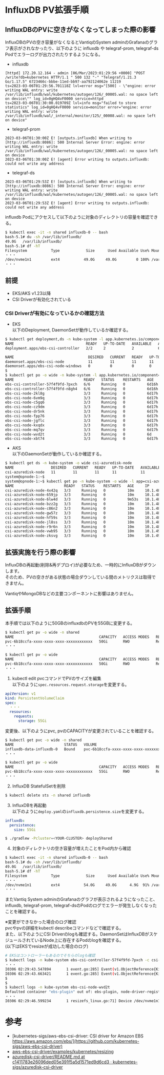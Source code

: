 # InfluxDB PV拡張手順

## InfluxDBのPVに空きがなくなってしまった際の影響
InfluxDBのPVの空き容量がなくなるとVantiqのSystem adminのGrafanaのグラフ表示がされなかったり、以下のように influxdb や telegraf-prom, telegraf-ds Podでエラーログが出力されたりするようになる。  

- influxdb
```log
[httpd] 172.20.12.164 - admin [06/Mar/2023:01:29:56 +0000] "POST /write?db=kubernetes HTTP/1.1 " 500 132 "-" "Telegraf/1.21.3 Go/1.17.5" 6723466c-bbbe-11ed-bb97-aa792124062e 11219
ts=2023-03-06T01:29:56.701118Z lvl=error msg="[500] - \"engine: error writing WAL entry: write /var/lib/influxdb/wal/kubernetes/autogen/126/_00005.wal: no space left on device\"" log_id=0gHQ4vF0000 service=httpd
ts=2023-03-06T01:30:00.019709Z lvl=info msg="failed to store statistics" log_id=0gHQ4vF0000 service=monitor error="engine: error writing WAL entry: write /var/lib/influxdb/wal/_internal/monitor/125/_00008.wal: no space left on device"
```

- telegraf-prom
```log
2023-03-06T01:30:00Z E! [outputs.influxdb] When writing to [http://influxdb:8086]: 500 Internal Server Error: engine: error writing WAL entry: write /var/lib/influxdb/wal/kubernetes/autogen/126/_00005.wal: no space left on device
2023-03-06T01:30:00Z E! [agent] Error writing to outputs.influxdb: could not write any address
```

- telegraf-ds
```log
2023-03-06T01:29:53Z E! [outputs.influxdb] When writing to [http://influxdb:8086]: 500 Internal Server Error: engine: error writing WAL entry: write /var/lib/influxdb/wal/kubernetes/autogen/126/_00005.wal: no space left on device
2023-03-06T01:29:53Z E! [agent] Error writing to outputs.influxdb: could not write any address
```

influxdb Podにアクセスして以下のように対象のディレクトリの容量を確認できる。  

```bash
$ kubectl exec -it -n shared influxdb-0 -- bash
bash-5.1# du -sh /var/lib/influxdb/
49.0G   /var/lib/influxdb/
bash-5.1# df -hT
Filesystem           Type            Size      Used Available Use% Mounted on
・・・
/dev/nvme1n1         ext4           49.0G     49.0G         0 100% /var/lib/influxdb
・・・
```


## 前提
- EKS/AKS v1.23以降
- CSI Driverが有効化されている

### CSI Driverが有効になっているかの確認方法
- EKS  
以下のDeployment, DaemonSetが動作しているか確認する。  
```bash
$ kubectl get deployment,ds -n kube-system -l app.kubernetes.io/component=csi-driver
NAME                                 READY   UP-TO-DATE   AVAILABLE   AGE
deployment.apps/ebs-csi-controller   2/2     2            2           68d

NAME                                  DESIRED   CURRENT   READY   UP-TO-DATE   AVAILABLE   NODE SELECTOR              AGE
daemonset.apps/ebs-csi-node           11        11        11      11           11          kubernetes.io/os=linux     68d
daemonset.apps/ebs-csi-node-windows   0         0         0       0            0           kubernetes.io/os=windows   68d
$
$ kubectl get po -o wide -n kube-system -l app.kubernetes.io/component=csi-driver
NAME                                READY   STATUS    RESTARTS   AGE     IP              NODE                                          NOMINATED NODE   READINESS GATES
ebs-csi-controller-57f4f9fd-7pxch   6/6     Running   0          6d16h   172.20.11.208   ip-172-20-11-138.us-west-2.compute.internal   <none>           <none>
ebs-csi-controller-57f4f9fd-n8gh4   6/6     Running   0          6d16h   172.20.10.91    ip-172-20-10-73.us-west-2.compute.internal    <none>           <none>
ebs-csi-node-2kl8g                  3/3     Running   0          6d17h   172.20.11.121   ip-172-20-11-55.us-west-2.compute.internal    <none>           <none>
ebs-csi-node-6vm9q                  3/3     Running   0          6d17h   172.20.10.65    ip-172-20-10-160.us-west-2.compute.internal   <none>           <none>
ebs-csi-node-c5gq6                  3/3     Running   0          6d17h   172.20.11.125   ip-172-20-11-138.us-west-2.compute.internal   <none>           <none>
ebs-csi-node-cz9dm                  3/3     Running   0          6d17h   172.20.11.254   ip-172-20-11-190.us-west-2.compute.internal   <none>           <none>
ebs-csi-node-dr5nk                  3/3     Running   0          6d17h   172.20.12.54    ip-172-20-12-120.us-west-2.compute.internal   <none>           <none>
ebs-csi-node-fpp76                  3/3     Running   0          6d17h   172.20.11.200   ip-172-20-11-73.us-west-2.compute.internal    <none>           <none>
ebs-csi-node-jgflc                  3/3     Running   0          6d17h   172.20.10.23    ip-172-20-10-83.us-west-2.compute.internal    <none>           <none>
ebs-csi-node-kxqdx                  3/3     Running   0          6d17h   172.20.10.244   ip-172-20-10-73.us-west-2.compute.internal    <none>           <none>
ebs-csi-node-mq7qv                  3/3     Running   0          6d17h   172.20.12.64    ip-172-20-12-196.us-west-2.compute.internal   <none>           <none>
ebs-csi-node-wvd2t                  3/3     Running   0          6d      172.20.10.159   ip-172-20-10-136.us-west-2.compute.internal   <none>           <none>
ebs-csi-node-xbt74                  3/3     Running   0          6d17h   172.20.12.188   ip-172-20-12-93.us-west-2.compute.internal    <none>           <none>
```

- AKS  
以下のDaemonSetが動作しているか確認する。  
```bash
$ kubectl get ds -n kube-system -o wide csi-azuredisk-node
NAME                 DESIRED   CURRENT   READY   UP-TO-DATE   AVAILABLE   NODE SELECTOR   AGE    CONTAINERS                                       IMAGES                                                                                                                                                                                       SELECTOR
csi-azuredisk-node   11        11        11      11           11          <none>          358d   liveness-probe,node-driver-registrar,azuredisk   mcr.microsoft.com/oss/kubernetes-csi/livenessprobe:v2.6.0,mcr.microsoft.com/oss/kubernetes-csi/csi-node-driver-registrar:v2.5.0,mcr.microsoft.com/oss/kubernetes-csi/azuredisk-csi:v1.26.2   app=csi-azuredisk-node
system@opnode-1:~$
system@opnode-1:~$ kubectl get po -n kube-system -o wide -l app=csi-azuredisk-node
NAME                       READY   STATUS    RESTARTS   AGE     IP            NODE                                 NOMINATED NODE   READINESS GATES
csi-azuredisk-node-4x42q   3/3     Running   0          10m     10.1.48.6     aks-vantiqnp-41304253-vmss000018     <none>           <none>
csi-azuredisk-node-659jp   3/3     Running   0          10m     10.1.48.122   aks-keycloaknp-41304253-vmss000018   <none>           <none>
csi-azuredisk-node-6lw4d   3/3     Running   0          9m53s   10.1.48.93    aks-keycloaknp-41304253-vmss000017   <none>           <none>
csi-azuredisk-node-bzz2g   3/3     Running   0          10m     10.1.48.64    aks-vantiqnp-41304253-vmss00001a     <none>           <none>
csi-azuredisk-node-c86n2   3/3     Running   0          10m     10.1.48.35    aks-vantiqnp-41304253-vmss000019     <none>           <none>
csi-azuredisk-node-gw57z   3/3     Running   0          10m     10.1.48.209   aks-mongodbnp-34842842-vmss00001c    <none>           <none>
csi-azuredisk-node-hf59s   3/3     Running   0          10m     10.1.48.151   aks-keycloaknp-41304253-vmss000019   <none>           <none>
csi-azuredisk-node-jl8ss   3/3     Running   0          10m     10.1.48.238   aks-mongodbnp-34842842-vmss00001d    <none>           <none>
csi-azuredisk-node-r9r6n   3/3     Running   0          10m     10.1.48.180   aks-mongodbnp-34842842-vmss00001b    <none>           <none>
csi-azuredisk-node-vwb95   3/3     Running   0          10m     10.1.49.11    aks-grafananp-12051192-vmss00000f    <none>           <none>
csi-azuredisk-node-zksvg   3/3     Running   0          10m     10.1.49.40    aks-metricsnp-53833300-vmss00000f    <none>           <none>

```

## 拡張実施を行う際の影響
InfluxDBの再起動(削除&再デプロイ)が必要なため、一時的にInfluxDBがダウンします。  
そのため、PVの空きがある状態の場合ダウンしている間のメトリクスは取得できません。  

VantiqやMongoDBなどの主要コンポーネントに影響はありません。  

## 拡張手順

本手順では以下のように50GBのinfluxdbのPVを55GBに変更する。  
```bash
$ kubectl get pv -o wide -n shared
NAME                                       CAPACITY   ACCESS MODES   RECLAIM POLICY   STATUS     CLAIM                             STORAGECLASS   REASON   AGE   VOLUMEMODE
pvc-6b18ccfa-xxxx-xxxx-xxxx-xxxxxxxxxxxx   50Gi       RWO            Retain           Bound      shared/influxdb-data-influxdb-0   vantiq-sc               69d   Filesystem
・・・

$ kubectl get pv -o wide
NAME                                       CAPACITY   ACCESS MODES   RECLAIM POLICY   STATUS     CLAIM                             STORAGECLASS   REASON   AGE   VOLUMEMODE
pvc-6b18ccfa-xxxx-xxxx-xxxx-xxxxxxxxxxxx   50Gi       RWO            Retain           Bound      shared/influxdb-data-influxdb-0   vantiq-sc               69d   Filesystem
・・・
```

1. kubectl edit pvcコマンドでPVのサイズを編集  
以下のように`spec.resources.request.storage`を変更する。  
```yaml
apiVersion: v1
kind: PersistentVolumeClaim
spec:
  ・・・
  resources:
    requests:
      storage: 55Gi
```

変更後、以下のようにpvc, pvのCAPACITYが変更されていることを確認する。
```bash
$ kubectl get pvc -o wide -n shared
NAME                       STATUS   VOLUME                                     CAPACITY   ACCESS MODES   STORAGECLASS   AGE   VOLUMEMODE
influxdb-data-influxdb-0   Bound    pvc-6b18ccfa-xxxx-xxxx-xxxx-xxxxxxxxxxxx   55Gi       RWO            vantiq-sc      69d   Filesystem
・・・

$ kubectl get pv -o wide
NAME                                       CAPACITY   ACCESS MODES   RECLAIM POLICY   STATUS     CLAIM                             STORAGECLASS   REASON   AGE   VOLUMEMODE
pvc-6b18ccfa-xxxx-xxxx-xxxx-xxxxxxxxxxxx   55Gi       RWO            Retain           Bound      shared/influxdb-data-influxdb-0   vantiq-sc               69d   Filesystem
・・・
```


2. InfluxDB StatefulSetを削除  
```bash
$ kubectl delete sts -n shared influxdb
```


3. InfluxDBを再起動  
以下のように`deploy.yaml`の`influxdb.persistence.size`を変更する。 
```yaml
influxdb:
  persistence:
    size: 55Gi
```

```bash
$ ./gradlew -Pcluster=<YOUR-CLUSTER> deployShared
```


4. 対象のディレクトリの空き容量が増えたことをPod内から確認
```bash
$ kubectl exec -it -n shared influxdb-0 -- bash
bash-5.1# du -sh /var/lib/influxdb/
49.0G   /var/lib/influxdb/
bash-5.1# df -hT
Filesystem           Type            Size      Used Available Use% Mounted on
・・・
/dev/nvme1n1         ext4           54.0G     49.0G      4.9G  91% /var/lib/influxdb
・・・

```

またVantiq System adminのGrafanaのグラフが表示されるようになったこと、influxdb, telegraf-prom, telegraf-dsのPodのログでエラーが発生しなくなったことを確認する。  


※変更ができなかった場合のログ確認  
pvcやpvの詳細をkubectl describeコマンドなどで確認する。  
また、以下のようにCSI Driverのlogも確認する。DaemonSetはInfluxDBがスケジュールされているNode上に存在するPodのlogを確認する。    
(以下はEKSでresizeが成功した場合のログ)
```bash
# EKSはコントローラーもあるのでそちらのlogも確認
$ kubectl logs -n kube-system ebs-csi-controller-57f4f9fd-7pxch -c csi-resizer
・・・
I0306 02:29:43.547894       1 event.go:285] Event(v1.ObjectReference{Kind:"PersistentVolumeClaim", Namespace:"shared", Name:"influxdb-data-influxdb-0", UID:"6b18ccfa-xxxx-xxxx-xxxx-xxxxxxxxxxxx", APIVersion:"v1", ResourceVersion:"18244763", FieldPath:""}): type: 'Normal' reason: 'Resizing' External resizer is resizing volume pvc-6b18ccfa-xxxx-xxxx-xxxx-xxxxxxxxxxxx
I0306 02:29:43.663421       1 event.go:285] Event(v1.ObjectReference{Kind:"PersistentVolumeClaim", Namespace:"shared", Name:"influxdb-data-influxdb-0", UID:"6b18ccfa-xxxx-xxxx-xxxx-xxxxxxxxxxxx", APIVersion:"v1", ResourceVersion:"18244763", FieldPath:""}): type: 'Normal' reason: 'FileSystemResizeRequired' Require file system resize of volume on node
$
$
$ kubectl logs -n kube-system ebs-csi-node-wvd2t
Defaulted container "ebs-plugin" out of: ebs-plugin, node-driver-registrar, liveness-probe
・・・
I0306 02:29:46.599234       1 resizefs_linux.go:71] Device /dev/nvme1n1 resized successfully

```

# 参考
- [kubernetes-sigs/aws-ebs-csi-driver: CSI driver for Amazon EBS https://aws.amazon.com/ebs/](https://github.com/kubernetes-sigs/aws-ebs-csi-driver)
- [aws-ebs-csi-driver/examples/kubernetes/resizing](https://github.com/kubernetes-sigs/aws-ebs-csi-driver/tree/8803fbf2d46de300891ac65b8b449783fd79ce02/examples/kubernetes/resizing)
- [azuredisk-csi-driver/README.md at c1411783e26096ded05e391f5a5d1571ed9d6cd3 · kubernetes-sigs/azuredisk-csi-driver](https://github.com/kubernetes-sigs/azuredisk-csi-driver/blob/c1411783e26096ded05e391f5a5d1571ed9d6cd3/deploy/example/resize/README.md)
